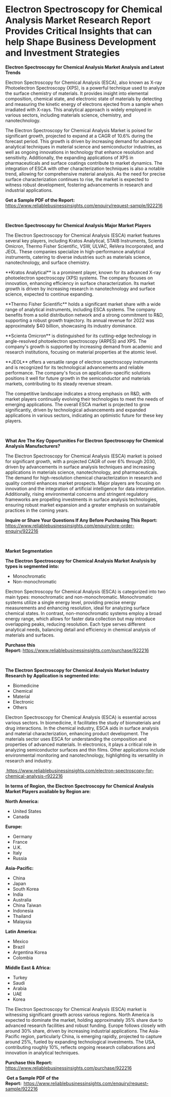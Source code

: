 <p><h1>Electron Spectroscopy for Chemical Analysis Market Research Report Provides Critical Insights that can help Shape Business Development and Investment Strategies</h1></p><p><strong>Electron Spectroscopy for Chemical Analysis Market Analysis and Latest Trends</strong></p>
<p><p>Electron Spectroscopy for Chemical Analysis (ESCA), also known as X-ray Photoelectron Spectroscopy (XPS), is a powerful technique used to analyze the surface chemistry of materials. It provides insight into elemental composition, chemical state, and electronic state of materials by detecting and measuring the kinetic energy of electrons ejected from a sample when irradiated with X-rays. This analytical approach is widely employed in various sectors, including materials science, chemistry, and nanotechnology.</p><p>The Electron Spectroscopy for Chemical Analysis Market is poised for significant growth, projected to expand at a CAGR of 10.6% during the forecast period. This growth is driven by increasing demand for advanced analytical techniques in material science and semiconductor industries, as well as ongoing innovations in technology that enhance resolution and sensitivity. Additionally, the expanding applications of XPS in pharmaceuticals and surface coatings contribute to market dynamics. The integration of ESCA with other characterization techniques is also a notable trend, allowing for comprehensive material analysis. As the need for precise surface characterization continues to rise, the market is expected to witness robust development, fostering advancements in research and industrial applications.</p></p>
<p><strong>Get a Sample PDF of the Report:&nbsp;</strong> <a href="https://www.reliablebusinessinsights.com/enquiry/request-sample/922216?utm_campaign=2723&utm_medium=2&utm_source=Github&utm_content=ia&utm_term=18042025&utm_id=electron-spectroscopy-for-chemical-analysis">https://www.reliablebusinessinsights.com/enquiry/request-sample/922216</a></p>
<p>&nbsp;</p>
<p><strong>Electron Spectroscopy for Chemical Analysis Major Market Players</strong></p>
<p><p>The Electron Spectroscopy for Chemical Analysis (ESCA) market features several key players, including Kratos Analytical, STAIB Instruments, Scienta Omicron, Thermo Fisher Scientific, VSW, ULVAC, ReVera Incorporated, and JEOL. These companies specialize in high-performance analytical instruments, catering to diverse industries such as materials science, nanotechnology, and surface chemistry.</p><p>**Kratos Analytical** is a prominent player, known for its advanced X-ray photoelectron spectroscopy (XPS) systems. The company focuses on innovation, enhancing efficiency in surface characterization. Its market growth is driven by increasing research in nanotechnology and surface science, expected to continue expanding.</p><p>**Thermo Fisher Scientific** holds a significant market share with a wide range of analytical instruments, including ESCA systems. The company benefits from a solid distribution network and a strong commitment to R&D, supporting a robust growth trajectory. Its annual revenue for 2022 was approximately $40 billion, showcasing its industry dominance.</p><p>**Scienta Omicron** is distinguished for its cutting-edge technology in angle-resolved photoelectron spectroscopy (ARPES) and XPS. The company's growth is supported by increasing demand from academic and research institutions, focusing on material properties at the atomic level.</p><p>**JEOL** offers a versatile range of electron spectroscopy instruments and is recognized for its technological advancements and reliable performance. The company's focus on application-specific solutions positions it well for future growth in the semiconductor and materials markets, contributing to its steady revenue stream.</p><p>The competitive landscape indicates a strong emphasis on R&D, with market players continually evolving their technologies to meet the needs of emerging applications. The overall ESCA market is projected to grow significantly, driven by technological advancements and expanded applications in various sectors, indicating an optimistic future for these key players.</p></p>
<p>&nbsp;</p>
<p><strong>What Are The Key Opportunities For Electron Spectroscopy for Chemical Analysis Manufacturers?</strong></p>
<p><p>The Electron Spectroscopy for Chemical Analysis (ESCA) market is poised for significant growth, with a projected CAGR of over 6% through 2030, driven by advancements in surface analysis techniques and increasing applications in materials science, nanotechnology, and pharmaceuticals. The demand for high-resolution chemical characterization in research and quality control enhances market prospects. Major players are focusing on innovation and the integration of artificial intelligence for data interpretation. Additionally, rising environmental concerns and stringent regulatory frameworks are propelling investments in surface analysis technologies, ensuring robust market expansion and a greater emphasis on sustainable practices in the coming years.</p></p>
<p><strong>Inquire or Share Your Questions If Any Before Purchasing This Report:</strong> <a href="https://www.reliablebusinessinsights.com/enquiry/pre-order-enquiry/922216?utm_campaign=2723&utm_medium=2&utm_source=Github&utm_content=ia&utm_term=18042025&utm_id=electron-spectroscopy-for-chemical-analysis">https://www.reliablebusinessinsights.com/enquiry/pre-order-enquiry/922216</a></p>
<p>&nbsp;</p>
<p><strong>Market Segmentation</strong></p>
<p><strong>The Electron Spectroscopy for Chemical Analysis Market Analysis by types is segmented into:</strong></p>
<p><ul><li>Monochromatic</li><li>Non-monochromatic</li></ul></p>
<p><p>Electron Spectroscopy for Chemical Analysis (ESCA) is categorized into two main types: monochromatic and non-monochromatic. Monochromatic systems utilize a single energy level, providing precise energy measurements and enhancing resolution, ideal for analyzing surface chemical states. In contrast, non-monochromatic systems employ a broad energy range, which allows for faster data collection but may introduce overlapping peaks, reducing resolution. Each type serves different analytical needs, balancing detail and efficiency in chemical analysis of materials and surfaces.</p></p>
<p><strong>Purchase this Report:&nbsp;</strong><a href="https://www.reliablebusinessinsights.com/purchase/922216?utm_campaign=2723&utm_medium=2&utm_source=Github&utm_content=ia&utm_term=18042025&utm_id=electron-spectroscopy-for-chemical-analysis">https://www.reliablebusinessinsights.com/purchase/922216</a></p>
<p>&nbsp;</p>
<p><strong>The Electron Spectroscopy for Chemical Analysis Market Industry Research by Application is segmented into:</strong></p>
<p><ul><li>Biomedicine</li><li>Chemical</li><li>Material</li><li>Electronic</li><li>Others</li></ul></p>
<p><p>Electron Spectroscopy for Chemical Analysis (ESCA) is essential across various sectors. In biomedicine, it facilitates the study of biomaterials and drug interactions. In the chemical industry, ESCA aids in surface analysis and material characterization, enhancing product development. The materials sector uses ESCA for understanding the composition and properties of advanced materials. In electronics, it plays a critical role in analyzing semiconductor surfaces and thin films. Other applications include environmental monitoring and nanotechnology, highlighting its versatility in research and industry.</p></p>
<p><a href="https://www.reliablebusinessinsights.com/electron-spectroscopy-for-chemical-analysis-r922216?utm_campaign=2723&utm_medium=2&utm_source=Github&utm_content=ia&utm_term=18042025&utm_id=electron-spectroscopy-for-chemical-analysis">&nbsp;https://www.reliablebusinessinsights.com/electron-spectroscopy-for-chemical-analysis-r922216</a></p>
<p><strong>In terms of Region, the Electron Spectroscopy for Chemical Analysis Market Players available by Region are:</strong></p>
<p>
    <p> <strong> North America: </strong>
        <ul>
            <li>United States</li>
            <li>Canada</li>
        </ul>
        </p> 
    <p> <strong> Europe: </strong>
        <ul>
            <li>Germany</li>
            <li>France</li>
            <li>U.K.</li>
            <li>Italy</li>
            <li>Russia</li>
        </ul>
        </p> 
    <p> <strong> Asia-Pacific: </strong>
        <ul>
            <li>China</li>
            <li>Japan</li>
            <li>South Korea</li>
            <li>India</li>
            <li>Australia</li>
            <li>China Taiwan</li>
            <li>Indonesia</li>
            <li>Thailand</li>
            <li>Malaysia</li>
        </ul>
        </p> 
    <p> <strong> Latin America: </strong>
        <ul>
            <li>Mexico</li>
            <li>Brazil</li>
            <li>Argentina Korea</li>
            <li>Colombia</li>
        </ul>
        </p> 
    <p> <strong> Middle East & Africa: </strong>
        <ul>
            <li>Turkey</li>
            <li>Saudi</li>
            <li>Arabia</li>
            <li>UAE</li>
            <li>Korea</li>
        </ul>
    </p>
    </p>
<p><p>The Electron Spectroscopy for Chemical Analysis (ESCA) market is witnessing significant growth across various regions. North America is expected to dominate the market, holding approximately 35% share due to advanced research facilities and robust funding. Europe follows closely with around 30% share, driven by increasing industrial applications. The Asia-Pacific region, particularly China, is emerging rapidly, projected to capture around 25%, fueled by expanding technological investments. The USA, contributing roughly 10%, reflects ongoing research collaborations and innovation in analytical techniques.</p></p>
<p><strong>Purchase this Report: </strong><a href="https://www.reliablebusinessinsights.com/purchase/922216?utm_campaign=2723&utm_medium=2&utm_source=Github&utm_content=ia&utm_term=18042025&utm_id=electron-spectroscopy-for-chemical-analysis">https://www.reliablebusinessinsights.com/purchase/922216</a></p>
<p>&nbsp;<strong>Get a Sample PDF of the Report:&nbsp;&nbsp;</strong><a href="https://www.reliablebusinessinsights.com/enquiry/request-sample/922216?utm_campaign=2723&utm_medium=2&utm_source=Github&utm_content=ia&utm_term=18042025&utm_id=electron-spectroscopy-for-chemical-analysis">https://www.reliablebusinessinsights.com/enquiry/request-sample/922216</a></p>
<p><strong></strong></p>
<p><p></p><p></p><p></p></p>